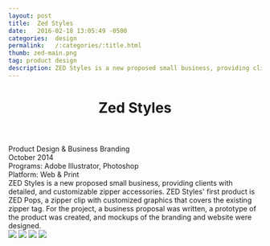 ```yaml
---
layout: post
title:  Zed Styles
date:   2016-02-18 13:05:49 -0500
categories:  design
permalink:   /:categories/:title.html
thumb: zed-main.png
tag: product design
description: ZED Styles is a new proposed small business, providing clients with detailed, and customizable zipper accessories. ZED Styles' first product is ZED Pops, a zipper clip
---
```


<div class="description">
	<header class="post-header">
    <h1 class="post-title" itemprop="name headline">Zed Styles</h1>
  </header>
	<div class="details">
		Product Design & Business Branding
		<br>
		October 2014
		<br>
		Programs: Adobe Illustrator, Photoshop
		<br>
		Platform: Web & Print
		<br>
	</div>
ZED Styles is a new proposed small business, providing clients with detailed, and customizable zipper accessories. ZED Styles' first product is ZED Pops, a zipper clip with customized graphics that covers the existing zipper tag. For the project, a business proposal was written, a prototype of the product was created, and mockups of the branding and website were designed.

</div>
<div class="images">
	<img src="http://fc04.deviantart.net/fs70/f/2015/007/a/b/zed1_by_eexie-d8cyeig.png">
	<img src="http://fc05.deviantart.net/fs70/f/2015/007/0/2/zed2_by_eexie-d8cye3n.jpg">
	<img src="http://orig04.deviantart.net/c767/f/2016/081/3/7/cover__1__by_eexie-d9w2gz1.png">
	<img src="http://fc04.deviantart.net/fs71/f/2015/007/a/b/zed3_by_eexie-d8cye39.jpg">
</div>

<!-- {% highlight ruby %}
def print_hi(name)
  puts "Hi, #{name}"
end
print_hi('Tom')
#=> prints 'Hi, Tom' to STDOUT.
{% endhighlight %} -->

